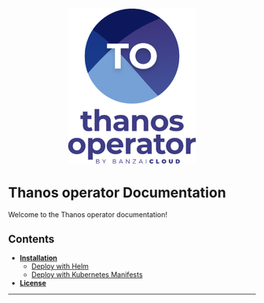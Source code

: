<p align="center"><img src="./img/logo/thanos_operator_vertical.svg" width="260"></p>
<p align="center">

# Thanos operator Documentation

Welcome to the Thanos operator documentation!


## Contents
- **[Installation](./deploy/README.md)**
  - [Deploy with Helm](./deploy/README.md#deploy-logging-operator-with-helm)
  - [Deploy with Kubernetes Manifests](./deploy/README.md#deploy-logging-operator-from-kubernetes-manifests)
- **[License](./license.md)**
---
